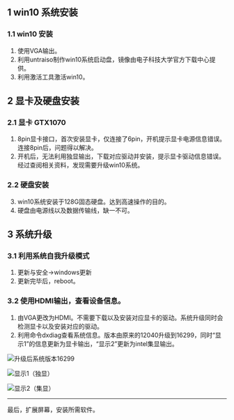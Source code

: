 ## 1 win10 系统安装
### 1.1 win10  安装

 1. 使用VGA输出。
 2. 利用untraiso制作win10系统启动盘，镜像由电子科技大学官方下载中心提供。
 2. 利用激活工具激活win10。


## 2 显卡及硬盘安装
### 2.1 显卡 GTX1070 

 1. 8pin显卡接口，首次安装显卡，仅连接了6pin，开机提示显卡电源信息错误。连接8pin后，问题得以解决。
 2. 开机后，无法利用独显输出，下载对应驱动并安装，提示显卡驱动信息错误。经过查阅相关资料，发现需要升级win10系统。
### 2.2 硬盘安装
 3. win10系统安装于128G固态硬盘。达到高速操作的目的。
 4. 硬盘由电源线以及数据传输线，缺一不可。

## 3 系统升级
### 3.1 利用系统自我升级模式

 1. 更新与安全->windows更新
 2. 更新完毕后，reboot。


### 3.2 使用HDMI输出，查看设备信息。

 1. 由VGA更改为HDMI。不需要下载以及安装对应显卡的驱动。系统升级同时会检测显卡以及安装对应的驱动。
 2. 利用命令dxdiag查看系统信息。版本由原来的12040升级到16299，同时“显示1”的信息更新为显卡输出，“显示2”更新为intel集显输出。

![升级后系统版本16299](http://img.blog.csdn.net/20171030110332711?watermark/2/text/aHR0cDovL2Jsb2cuY3Nkbi5uZXQvbGl5ZTkzMTEyNQ==/font/5a6L5L2T/fontsize/400/fill/I0JBQkFCMA==/dissolve/70/gravity/SouthEast)

![显示1（独显）](http://img.blog.csdn.net/20171030111537054?watermark/2/text/aHR0cDovL2Jsb2cuY3Nkbi5uZXQvbGl5ZTkzMTEyNQ==/font/5a6L5L2T/fontsize/400/fill/I0JBQkFCMA==/dissolve/70/gravity/SouthEast)

![显示2（集显）](http://img.blog.csdn.net/20171030111602197?watermark/2/text/aHR0cDovL2Jsb2cuY3Nkbi5uZXQvbGl5ZTkzMTEyNQ==/font/5a6L5L2T/fontsize/400/fill/I0JBQkFCMA==/dissolve/70/gravity/SouthEast)


----------
最后，扩展屏幕，安装所需软件。
